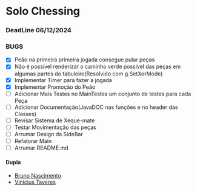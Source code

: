 # Solo Chessing

### DeadLine 06/12/2024
### BUGS
* [X] Peão na primeira primeira jogada consegue pular peças
* [X] Não é possivel renderizar o caminho verde possivel das peças em algumas partes do tabuleiro(Resolvido com g.SetXorMode)
* [X] Implementar Timer para fazer a jogada
* [X] Implementar Promoção do Peão
* [ ] Adicionar Mais Testes no MainTestes um conjunto de testes para cada Peça
* [ ] Adicionar Documentação(JavaDOC nas funções e no header das Classes)
* [ ] Revisar Sistema de Xeque-mate
* [ ] Testar Movimentação das peças
* [ ] Arrumar Design da SideBar
* [ ] Refatorar Main
* [ ] Arrumar README.md

#### Dupla
* [Bruno Nascimento](https://github.com/Chipskein)
* [Vinicius Taveres](https://github.com/Viniciusilvainfo)




